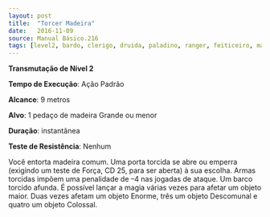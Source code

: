 ```yaml
---
layout: post
title:  "Torcer Madeira"
date:   2016-11-09
source: Manual Básico.216
tags: [level2, bardo, clerigo, druida, paladino, ranger, feiticeiro, mago, transmutacao]
---
```


**Transmutação de Nível 2**

**Tempo de Execução**: Ação Padrão

**Alcance**: 9 metros

**Alvo**: 1 pedaço de madeira Grande ou menor

**Duração**: instantânea

**Teste de Resistência**: Nenhum

Você entorta madeira comum. Uma porta torcida se abre ou emperra (exigindo um teste de Força, CD 25, para ser aberta) à sua escolha. Armas torcidas impõem uma penalidade de –4 nas jogadas de ataque.
Um barco torcido afunda. É possível lançar a magia várias vezes para afetar um objeto maior. Duas vezes afetam um objeto Enorme, três um objeto Descomunal e quatro um objeto Colossal.